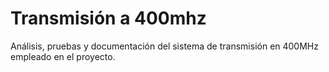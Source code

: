 # Transmisión a 400mhz
Análisis, pruebas y documentación del sistema de transmisión en 400MHz empleado en el proyecto.
